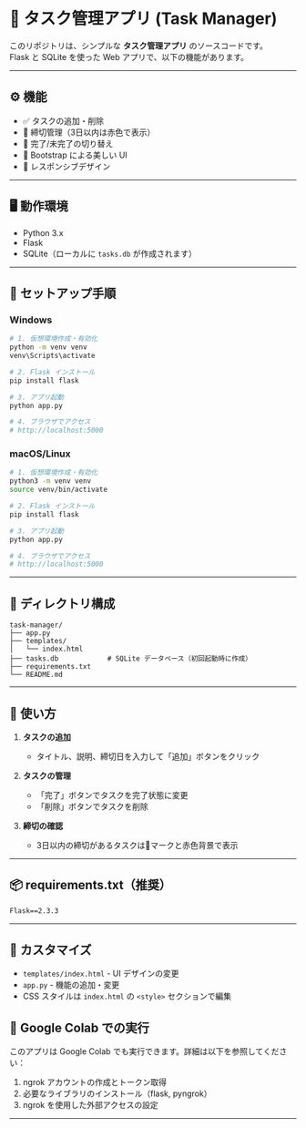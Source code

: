 # 📝 タスク管理アプリ (Task Manager)

このリポジトリは、シンプルな **タスク管理アプリ** のソースコードです。  
Flask と SQLite を使った Web アプリで、以下の機能があります。

---

## ⚙️ 機能

- ✅ タスクの追加・削除
- 🚨 締切管理（3日以内は赤色で表示）
- 🔄 完了/未完了の切り替え
- 🎨 Bootstrap による美しい UI
- 📱 レスポンシブデザイン

---

## 🖥️ 動作環境

- Python 3.x
- Flask
- SQLite（ローカルに `tasks.db` が作成されます）

---

## 🚀 セットアップ手順

### Windows
```bash
# 1. 仮想環境作成・有効化
python -m venv venv
venv\Scripts\activate

# 2. Flask インストール
pip install flask

# 3. アプリ起動
python app.py

# 4. ブラウザでアクセス
# http://localhost:5000
```

### macOS/Linux
```bash
# 1. 仮想環境作成・有効化
python3 -m venv venv
source venv/bin/activate

# 2. Flask インストール
pip install flask

# 3. アプリ起動
python app.py

# 4. ブラウザでアクセス
# http://localhost:5000
```

---

## 📂 ディレクトリ構成

```
task-manager/
├── app.py              
├── templates/
│   └── index.html      
├── tasks.db            # SQLite データベース（初回起動時に作成）
├── requirements.txt    
└── README.md
```

---

## 🎯 使い方

1. **タスクの追加**
   - タイトル、説明、締切日を入力して「追加」ボタンをクリック

2. **タスクの管理**
   - 「完了」ボタンでタスクを完了状態に変更
   - 「削除」ボタンでタスクを削除

3. **締切の確認**
   - 3日以内の締切があるタスクは🚨マークと赤色背景で表示

---

## 📦 requirements.txt（推奨）

```txt
Flask==2.3.3
```

---

## 🔧 カスタマイズ

- `templates/index.html` - UI デザインの変更
- `app.py` - 機能の追加・変更
- CSS スタイルは `index.html` の `<style>` セクションで編集


## 🚀 Google Colab での実行

このアプリは Google Colab でも実行できます。詳細は以下を参照してください：

1. ngrok アカウントの作成とトークン取得
2. 必要なライブラリのインストール（flask, pyngrok）
3. ngrok を使用した外部アクセスの設定

---
